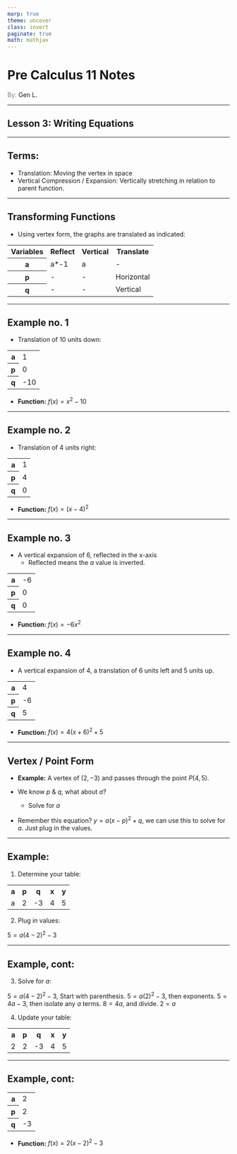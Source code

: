 ```yaml
---
marp: true
theme: uncover
class: invert
paginate: true
math: mathjax
---
```


# <!--fit--> Pre Calculus 11 Notes

<span style="color: grey">By:</span> Gen L.

<!--_footer: In partnership with Hyperion University, 2023-->

---

## Lesson 3: Writing Equations

---

## Terms:

* Translation: Moving the vertex in space
* Vertical Compression / Expansion: Vertically stretching in relation to parent function.

---

## Transforming Functions

* Using vertex form, the graphs are translated as indicated:

<table>
    <tr>
        <th>Variables</th> <th>Reflect</th> <th>Vertical</th> <th>Translate</th>
    </tr>
    <tr>
        <th>a</th> <td>a*-1</td> <td>a</td> <td>-</td>
    </tr>
    <tr>
        <th>p</th> <td>-</td> <td>-</td> <td>Horizontal</td>
    </tr>
    <tr>
        <th>q</th> <td>-</td> <td>-</td> <td>Vertical</td>
    </tr>
</table>

---

## Example no. 1

* Translation of 10 units down:

<table>
    <tr>
        <th>a</th> <td>1</td>
    </tr>
    <tr>
        <th>p</th> <td>0</td>
    </tr>
    <tr>
        <th>q</th> <td>-10</td>
    </tr>
</table>

* **Function:** $f(x)=x^2-10$

---

## Example no. 2

* Translation of 4 units right:

<table>
    <tr>
        <th>a</th> <td>1</td>
    </tr>
    <tr>
        <th>p</th> <td>4</td>
    </tr>
    <tr>
        <th>q</th> <td>0</td>
    </tr>
</table>

* **Function:** $f(x)=(x-4)^2$

---

## Example no. 3

* A vertical expansion of 6, reflected in the x-axis
    * Reflected means the $a$ value is inverted.

<table>
    <tr>
        <th>a</th> <td>-6</td>
    </tr>
    <tr>
        <th>p</th> <td>0</td>
    </tr>
    <tr>
        <th>q</th> <td>0</td>
    </tr>
</table>

* **Function:** $f(x)=-6x^2$

---

## Example no. 4

* A vertical expansion of 4, a translation of 6 units left and 5 units up.

<table>
    <tr>
        <th>a</th> <td>4</td>
    </tr>
    <tr>
        <th>p</th> <td>-6</td>
    </tr>
    <tr>
        <th>q</th> <td>5</td>
    </tr>
</table>

* **Function:** $f(x)=4(x+6)^2+5$

---

## Vertex / Point Form

* **Example:** A vertex of $(2,-3)$ and passes through the point $P(4,5)$.

* We know $p$ & $q$, what about $a$?
    * Solve for $a$

* Remember this equation? $y=a(x-p)^2+q$, we can use this to solve for $a$. Just plug in the values.

---

## Example:
1) Determine your table:

<table>
    <tr>
        <th>a</th> <th>p</th> <th>q</th> <th>x</th> <th>y</th>
    </tr>
    <tr>
        <td>a</td> <td>2</td> <td>-3</td> <td>4</td> <td>5</td>
    </tr>
</table>

2) Plug in values:

$5=a(4-2)^2-3$

---

## Example, cont:

3) Solve for $a$:

$5=a(4-2)^2-3$, Start with parenthesis.
$5=a(2)^2-3$, then exponents.
$5=4a-3$, then isolate any $a$ terms.
$8=4a$, and divide.
$2=a$

4) Update your table:
<table>
    <tr>
        <th>a</th> <th>p</th> <th>q</th> <th>x</th> <th>y</th>
    </tr>
    <tr>
        <td>2</td> <td>2</td> <td>-3</td> <td>4</td> <td>5</td>
    </tr>
</table>

---

## Example, cont:

<table>
    <tr>
        <th>a</th> <td>2</td>
    </tr>
    <tr>
        <th>p</th> <td>2</td>
    </tr>
    <tr>
        <th>q</th> <td>-3</td>
    </tr>
</table>

* **Function:** $f(x)=2(x-2)^2-3$

